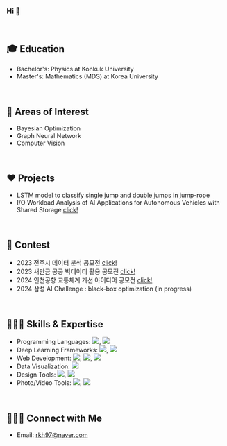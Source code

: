 ### Hi 👋
</br>

## 🎓 Education

- Bachelor's: Physics at Konkuk University
- Master's: Mathematics (MDS) at Korea University
</br>

## 🌳 Areas of Interest
- Bayesian Optimization
- Graph Neural Network
- Computer Vision 

</br>

## ❤️ **Projects** 
- LSTM model to classify single jump and double jumps in jump-rope
- I/O Workload Analysis of AI Applications for Autonomous Vehicles with Shared Storage [click!](https://aiml-k.github.io/publication/2024kcc-roh-kim-lee-lee-jin-lee/)

</br>

## 🚀 **Contest**
- 2023 전주시 데이터 분석 공모전 [click!](https://github.com/kyungheee/2023_Jeonju_Data_Analysis_Competition)
- 2023 새만금 공공 빅데이터 활용 공모전 [click!](https://github.com/kyungheee/2023_Saemangeum_Data_Analysis_Competition)
- 2024 인천공항 교통체계 개선 아이디어 공모전 [click!](https://github.com/kyungheee/2024-Incheon-International-Airport-MaaS-Project)
- 2024 삼성 AI Challenge : black-box optimization (in progress)

</br>


## 👩🏻‍💻 Skills & Expertise
- Programming Languages: <img src="https://img.shields.io/badge/Python-3776AB?style=plastic&logo=Python&logoColor=white"/>, <img src="https://img.shields.io/badge/C-A8B9CC?style=plastic&logo=C&logoColor=white"/>
- Deep Learning Frameworks: <img src="https://img.shields.io/badge/PyTorch-DD0700?style=plastic&logo=pytorch&logoColor=white"/>, <img src="https://img.shields.io/badge/TensorFlow-FF6F00?style=plastic&logo=tensorflow&logoColor=white"/>
- Web Development: <img src="https://img.shields.io/badge/HTML5-E34F26?style=plastic&logo=HTML5&logoColor=white"/>, <img src="https://img.shields.io/badge/CSS3-1572B6?style=plastic&logo=CSS3&logoColor=white"/>, <img src="https://img.shields.io/badge/JavaScript-F7DF1E?style=plastic&logo=JavaScript&logoColor=black"/>
- Data Visualization: <img src="https://img.shields.io/badge/Tableau-004088?style=plastic&logo=Tableau&logoColor=white"/>
- Design Tools: <img src="https://img.shields.io/badge/Figma-F24E1E?style=plastic&logo=Figma&logoColor=white"/>, <img src="https://img.shields.io/badge/Blender-E87D0D?style=plastic&logo=Blender&logoColor=white"/>
- Photo/Video Tools: <img src="https://img.shields.io/badge/Lightroom%20Classic-31A8FF?style=plastic&logo=Adobe&logoColor=white"/>, <img src="https://img.shields.io/badge/Premiere%20Pro-9999FF?style=plastic&logo=Adobe&logoColor=white"/>





</br>

## 🙋🏻‍♀️ Connect with Me
- Email: rkh97@naver.com

<!--
**kyungheee/kyungheee** is a ✨ _special_ ✨ repository because its `README.md` (this file) appears on your GitHub profile.

Here are some ideas to get you started:

- 🔭 I’m currently working on ...
- 🌱 I’m currently learning ...
- 👯 I’m looking to collaborate on ...
- 🤔 I’m looking for help with ...
- 💬 Ask me about ...
- 📫 How to reach me: ...
- 😄 Pronouns: ...
- ⚡ Fun fact: ...
-->
